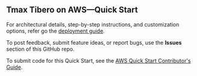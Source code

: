 ## Tmax Tibero on AWS—Quick Start

For architectural details, step-by-step instructions, and customization options, refer go the [deployment guide](https://fwd.aws/wMJke?).

To post feedback, submit feature ideas, or report bugs, use the **Issues** section of this GitHub repo. 

To submit code for this Quick Start, see the [AWS Quick Start Contributor's Guide](https://aws-quickstart.github.io/).
